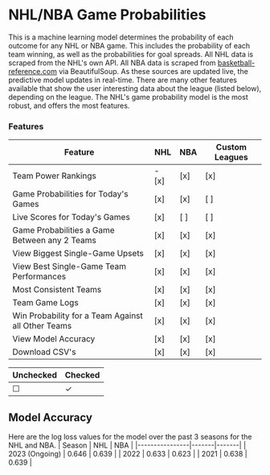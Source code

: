 # NHL/NBA Game Probabilities

This is a machine learning model determines the probability of each outcome for any NHL or NBA game. This includes the probability of each team winning, as well as the probabilities for goal spreads. All NHL data is scraped from the NHL's own API. All NBA data is scraped from [basketball-reference.com](https://www.basketball-reference.com/) via BeautifulSoup. As these sources are updated live, the predictive model updates in real-time. There are many other features available that show the user interesting data about the league (listed below), depending on the league. The NHL's game probability model is the most robust, and offers the most features.

### Features

| Feature                                            | NHL   | NBA | Custom Leagues |
|----------------------------------------------------|-------|-----|----------------|
| Team Power Rankings                                | - [x] | [x] | [x]            |
| Game Probabilities for Today's Games               | [x]   | [x] | [ ]            |
| Live Scores for Today's Games                      | [x]   | [ ] | [ ]            |
| Game Probabilities a Game Between any 2 Teams      | [x]   | [x] | [x]            |
| View Biggest Single-Game Upsets                    | [x]   | [x] | [x]            |
| View Best Single-Game Team Performances            | [x]   | [x] | [x]            |
| Most Consistent Teams                              | [x]   | [x] | [x]            |
| Team Game Logs                                     | [x]   | [x] | [x]            |
| Win Probability for a Team Against all Other Teams | [x]   | [x] | [x]            |
| View Model Accuracy                                | [x]   | [x] | [x]            |
| Download CSV's                                     | [x]   | [x] | [x]            |

| Unchecked | Checked |
| --------- | ------- |
| &#9744;   | &check; |

## Model Accuracy

Here are the log loss values for the model over the past 3 seasons for the NHL and NBA. 
| Season         | NHL   | NBA   |
|----------------|-------|-------|
| 2023 (Ongoing) | 0.646 | 0.639 |
| 2022           | 0.633 | 0.623 |
| 2021           | 0.638 | 0.639 |
